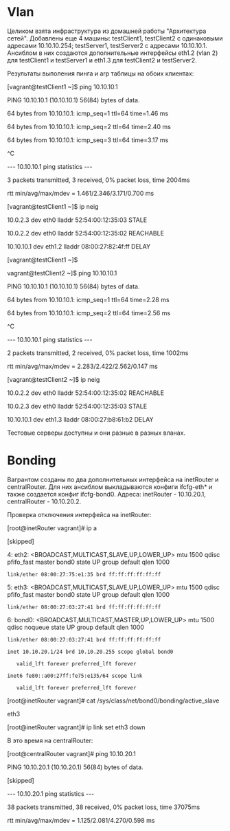 # Vlan

Целиком взята инфраструктура из домашней работы "Архитектура сетей". Добавлены еще 4 машины:
testClient1, testClient2 с одинаковыми адресами 10.10.10.254; testServer1, testServer2 с адресами 10.10.10.1.
Ансиблом в них создаются дополнительные интерфейсы eth1.2 (vlan 2) для testClient1 и testServer1 и eth1.3 для testClient2 и testServer2.

Результаты выполения пинга и arp таблицы на обоих клиентах:

[vagrant@testClient1 ~]$ ping 10.10.10.1

PING 10.10.10.1 (10.10.10.1) 56(84) bytes of data.

64 bytes from 10.10.10.1: icmp_seq=1 ttl=64 time=1.46 ms

64 bytes from 10.10.10.1: icmp_seq=2 ttl=64 time=2.40 ms

64 bytes from 10.10.10.1: icmp_seq=3 ttl=64 time=3.17 ms

^C

--- 10.10.10.1 ping statistics ---

3 packets transmitted, 3 received, 0% packet loss, time 2004ms

rtt min/avg/max/mdev = 1.461/2.346/3.171/0.700 ms

[vagrant@testClient1 ~]$ ip neig

10.0.2.3 dev eth0 lladdr 52:54:00:12:35:03 STALE

10.0.2.2 dev eth0 lladdr 52:54:00:12:35:02 REACHABLE

10.10.10.1 dev eth1.2 lladdr 08:00:27:82:4f:ff DELAY

[vagrant@testClient1 ~]$


vagrant@testClient2 ~]$ ping 10.10.10.1

PING 10.10.10.1 (10.10.10.1) 56(84) bytes of data.

64 bytes from 10.10.10.1: icmp_seq=1 ttl=64 time=2.28 ms

64 bytes from 10.10.10.1: icmp_seq=2 ttl=64 time=2.56 ms

^C

--- 10.10.10.1 ping statistics ---

2 packets transmitted, 2 received, 0% packet loss, time 1002ms

rtt min/avg/max/mdev = 2.283/2.422/2.562/0.147 ms

[vagrant@testClient2 ~]$ ip neig

10.0.2.2 dev eth0 lladdr 52:54:00:12:35:02 REACHABLE

10.0.2.3 dev eth0 lladdr 52:54:00:12:35:03 STALE

10.10.10.1 dev eth1.3 lladdr 08:00:27:b8:61:b2 DELAY

Тестовые серверы доступны и они разные в разных вланах.


# Bonding

Вагрантом созданы по два дополнительных интерфейса на inetRouter и centralRouter. Для них ансиблом выкладываются конфиги ifcfg-eth* и также создается конфиг
ifcfg-bond0.
Адреса: inetRouter - 10.10.20.1, centralRouter - 10.10.20.2.

Проверка отключения интерфейса на inetRouter:

[root@inetRouter vagrant]# ip a

[skipped]

4: eth2: <BROADCAST,MULTICAST,SLAVE,UP,LOWER_UP> mtu 1500 qdisc pfifo_fast master bond0 state UP group default qlen 1000

    link/ether 08:00:27:75:e1:35 brd ff:ff:ff:ff:ff:ff

5: eth3: <BROADCAST,MULTICAST,SLAVE,UP,LOWER_UP> mtu 1500 qdisc pfifo_fast master bond0 state UP group default qlen 1000

    link/ether 08:00:27:03:27:41 brd ff:ff:ff:ff:ff:ff

6: bond0: <BROADCAST,MULTICAST,MASTER,UP,LOWER_UP> mtu 1500 qdisc noqueue state UP group default qlen 1000

    link/ether 08:00:27:03:27:41 brd ff:ff:ff:ff:ff:ff

    inet 10.10.20.1/24 brd 10.10.20.255 scope global bond0

       valid_lft forever preferred_lft forever

    inet6 fe80::a00:27ff:fe75:e135/64 scope link

       valid_lft forever preferred_lft forever

[root@inetRouter vagrant]# cat /sys/class/net/bond0/bonding/active_slave

eth3

[root@inetRouter vagrant]# ip link set eth3 down


В это время на centralRouter:

[root@centralRouter vagrant]# ping 10.10.20.1

PING 10.10.20.1 (10.10.20.1) 56(84) bytes of data.

[skipped]

--- 10.10.20.1 ping statistics ---

38 packets transmitted, 38 received, 0% packet loss, time 37075ms

rtt min/avg/max/mdev = 1.125/2.081/4.270/0.598 ms
